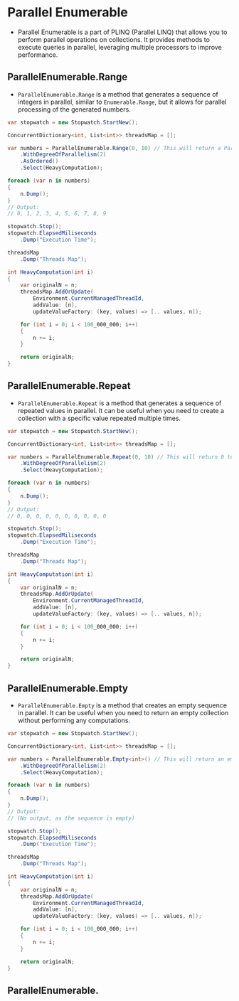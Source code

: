 # Parallel Enumerable

- Parallel Enumerable is a part of PLINQ (Parallel LINQ) that allows you to perform parallel operations on collections. It provides methods to execute queries in parallel, leveraging multiple processors to improve performance.

## ParallelEnumerable.Range

- `ParallelEnumerable.Range` is a method that generates a sequence of integers in parallel, similar to `Enumerable.Range`, but it allows for parallel processing of the generated numbers.

```csharp
var stopwatch = new Stopwatch.StartNew();

ConcurrentDictionary<int, List<int>> threadsMap = [];

var numbers = ParallelEnumerable.Range(0, 10) // This will return a ParallelQuery<int>
    .WithDegreeOfParallelism(2)
    .AsOrdered()
    .Select(HeavyComputation);

foreach (var n in numbers)
{
    n.Dump();
}
// Output:
// 0, 1, 2, 3, 4, 5, 6, 7, 8, 9

stopwatch.Stop();
stopwatch.ElapsedMiliseconds
    .Dump("Execution Time");

threadsMap
    .Dump("Threads Map");

int HeavyComputation(int i)
{
    var originalN = n;
    threadsMap.AddOrUpdate(
        Environment.CurrentManagedThreadId,
        addValue: [n],
        updateValueFactory: (key, values) => [.. values, n]);

    for (int i = 0; i < 100_000_000; i++)
    {
        n += i;
    }

    return originalN;
}
```

## ParallelEnumerable.Repeat

- `ParallelEnumerable.Repeat` is a method that generates a sequence of repeated values in parallel. It can be useful when you need to create a collection with a specific value repeated multiple times.

```csharp
var stopwatch = new Stopwatch.StartNew();

ConcurrentDictionary<int, List<int>> threadsMap = [];

var numbers = ParallelEnumerable.Repeat(0, 10) // This will return 0 ten times
    .WithDegreeOfParallelism(2)
    .Select(HeavyComputation);

foreach (var n in numbers)
{
    n.Dump();
}
// Output:
// 0, 0, 0, 0, 0, 0, 0, 0, 0, 0

stopwatch.Stop();
stopwatch.ElapsedMiliseconds
    .Dump("Execution Time");

threadsMap
    .Dump("Threads Map");

int HeavyComputation(int i)
{
    var originalN = n;
    threadsMap.AddOrUpdate(
        Environment.CurrentManagedThreadId,
        addValue: [n],
        updateValueFactory: (key, values) => [.. values, n]);

    for (int i = 0; i < 100_000_000; i++)
    {
        n += i;
    }

    return originalN;
}
```

## ParallelEnumerable.Empty

- `ParallelEnumerable.Empty` is a method that creates an empty sequence in parallel. It can be useful when you need to return an empty collection without performing any computations.

```csharp
var stopwatch = new Stopwatch.StartNew();

ConcurrentDictionary<int, List<int>> threadsMap = [];

var numbers = ParallelEnumerable.Empty<int>() // This will return an empty sequence
    .WithDegreeOfParallelism(2)
    .Select(HeavyComputation);

foreach (var n in numbers)
{
    n.Dump();
}
// Output:
// (No output, as the sequence is empty)

stopwatch.Stop();
stopwatch.ElapsedMiliseconds
    .Dump("Execution Time");

threadsMap
    .Dump("Threads Map");

int HeavyComputation(int i)
{
    var originalN = n;
    threadsMap.AddOrUpdate(
        Environment.CurrentManagedThreadId,
        addValue: [n],
        updateValueFactory: (key, values) => [.. values, n]);

    for (int i = 0; i < 100_000_000; i++)
    {
        n += i;
    }

    return originalN;
}
```

## ParallelEnumerable.
